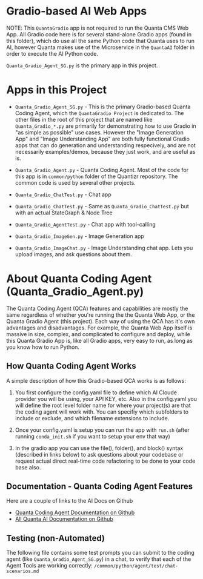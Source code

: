 # Gradio-based AI Web Apps

NOTE: This `QuantaGradio` app is not required to run the Quanta CMS Web App. All Gradio code here is for several stand-alone Gradio apps (found in this folder), which do use all the same Python code that Quanta uses to run AI, however Quanta makes use of the Microservice in the `QuantaAI` folder in order to execute the AI Python code.

`Quanta_Gradio_Agent_SG.py` is the primary app in this project.

# Apps in this Project

* `Quanta_Gradio_Agent_SG.py` - This is the primary Gradio-based Quanta Coding Agent, which the `QuantaGradio Project` is dedicated to. The other files in the root of this project that are named like `Quanta_Gradio_*.py` are primarily for demonstrating how to use Gradio in "as simple as possible" use cases. However the "Image Generation App" and "Image Understanding App" are both fully functional Gradio apps that can do generation and understanding respecively, and are not necessarily examples/demos, because they just work, and are useful as is.

* `Quanta_Gradio_Agent.py` - Quanta Coding Agent. Most of the code for this app is in `common/python` folder of the Quantizr repository. The common code is used by several other projects.

* `Quanta_Gradio_ChatTest.py` - Chat app

* `Quanta_Gradio_ChatTest.py` - Same as `Quanta_Gradio_ChatTest.py` but with an actual StateGraph & Node Tree

* `Quanta_Gradio_AgentTest.py` - Chat app with tool-calling

* `Quanta_Gradio_ImageGen.py` - Image Generation app

* `Quanta_Gradio_ImageChat.py` - Image Understanding chat app. Lets you upload images, and ask questions about them.


# About Quanta Coding Agent (Quanta_Gradio_Agent.py)

The Quanta Coding Agent (QCA) features and capabilities are mostly the same regardless of whether you're running the the Quanta Web App, or the Quanta Gradio Agent (this project). Each way of using the QCA has it's own advantages and disadvantages. For example, the Quanta Web App itself is massive in size, complex, and complicated to configure and deploy, while this Quanta Gradio App is, like all Gradio apps, very easy to run, as long as you know how to run Python.


## How Quanta Coding Agent Works

A simple description of how this Gradio-based QCA works is as follows:

1) You first configure the config.yaml file to define which AI Cloude provider you will be using, your API KEY, etc. Also in the config.yaml you will define the root level folder name for where your project(s) are that the coding agent will work with. You can specifiy which subfolders to include or exclude, and which filename extensions to include.

2) Once your config.yaml is setup you can run the app with `run.sh` (after running `conda_init.sh` if you want to setup your env that way)

3) In the gradio app you can use the file(), folder(), and block() syntax (described in links below) to ask questions about your codebase or request actual direct real-time code refactoring to be done to your code base also.


## Documentation - Quanta Coding Agent Features

Here are a couple of links to the AI Docs on Github

* [Quanta Coding Agent Documentation on Github](https://github.com/Clay-Ferguson/quantizr/blob/main/docs/user-guide/index.md#ai-agent-for-code-refactoring)
* [All Quanta AI Documentation on Github](https://github.com/Clay-Ferguson/quantizr/blob/main/docs/user-guide/index.md)

## Testing (non-Automated)

The following file contains some test prompts you can submit to the coding agent (like `Quanta_Gradio_Agent_SG.py`) in a chat, to verify that each of the Agent Tools are working correctly: `/common/python/agent/test/chat-scenarios.md`

